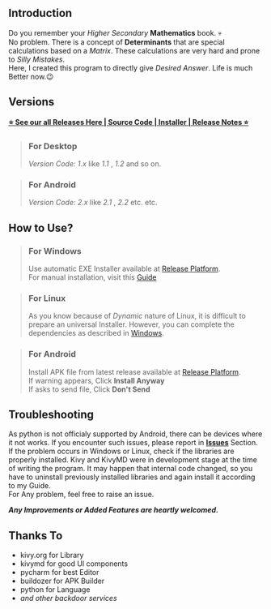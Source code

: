 ## Introduction
Do you remember your *Higher Secondary* **Mathematics** book. 💀  
No problem. There is a concept of **Determinants** that are special calculations based on a *Matrix*.
These calculations are very hard and prone to *Silly Mistakes*.  
Here, I created this program to directly give *Desired Answer*. Life is much Better now.😉

## Versions  
[**⭐ See our all Releases Here \| Source Code \| Installer \| Release Notes ⭐**](https://github.com/dcindia/matrix-calculator/releases)  

> ### For Desktop
> *Version Code: 1.x* like *1.1* , *1.2* and so on. 

> ### For Android
> *Version Code: 2.x* like *2.1* , *2.2* etc. etc.

## How to Use?
> ### For Windows
>Use automatic  EXE Installer available at [Release Platform](https://github.com/dcindia/matrix-calculator/releases).  
>For manual installation, visit this [Guide](https://github.com/dcindia/matrix-calculator/wiki/Run-Manually-on-Windows)  

> ### For Linux
>As you know because of *Dynamic* nature of Linux, it is difficult to prepare an universal Installer.
>However, you can complete the dependencies as described in [Windows](https://github.com/dcindia/matrix-calculator/wiki/Run-Manually-on-Windows).  

> ### For Android
>Install APK file from latest release available at [Release Platform](https://github.com/dcindia/matrix-calculator/releases).  
>If warning appears, Click **Install Anyway**  
>If asks to send file, Click **Don't Send**  

## Troubleshooting
As python is not officialy supported by Android, there can be devices where it not works. If you encounter such issues, please report in [**Issues**](https://github.com/dcindia/matrix-calculator/issues) Section.  
If the problem occurs in Windows or Linux, check if the libraries are properly installed. Kivy and KivyMD were in development stage at the time of writing the program. It may happen that internal code changed, so you have to uninstall previously installed libraries and again install it according to my Guide.  
For Any problem, feel free to raise an issue.

**_Any Improvements or Added Features are heartly welcomed._**
## Thanks To
  * kivy.org for Library
  * kivymd for good UI components
  * pycharm for best Editor
  * buildozer for APK Builder
  * python for Language
  * *and other backdoor services*

